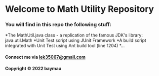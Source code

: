 # Welcome to Math Utility Repository

### You will find in this repo the following stuff:

*The MathUtil.java class - a replication of the famous JDK's library: java.util.Math
*Unit Test script using JUnit Framework
*A build script integrated with Unit Test using Ant build tool (line 1204)
*...

#### Connect me via lek35067@gmail.com

#### Copyright &#169; 2022 baymau
